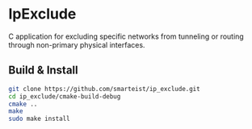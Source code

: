 # IpExclude

C application for excluding specific networks from tunneling or routing through non-primary physical interfaces.

## Build & Install

```bash
git clone https://github.com/smarteist/ip_exclude.git
cd ip_exclude/cmake-build-debug
cmake ..
make
sudo make install
```
